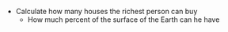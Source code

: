 - Calculate how many houses the richest person can buy
    - How much percent of the surface of the Earth can he have
